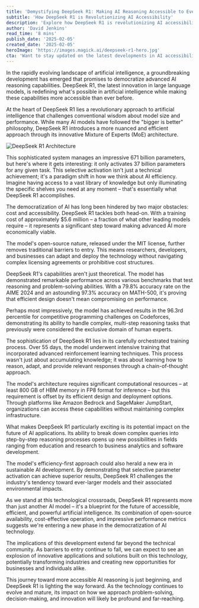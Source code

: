 ```yaml
---
title: 'Demystifying DeepSeek R1: Making AI Reasoning Accessible to Everyone'
subtitle: 'How DeepSeek R1 is Revolutionizing AI Accessibility'
description: 'Explore how DeepSeek R1 is revolutionizing AI accessibility with its innovative Mixture of Experts architecture. Discover how this model manages an impressive 671 billion parameters while only activating 37 billion for any task, setting a new standard in cost-effectiveness and performance.'
author: 'David Jenkins'
read_time: '8 mins'
publish_date: '2025-02-05'
created_date: '2025-02-05'
heroImage: 'https://images.magick.ai/deepseek-r1-hero.jpg'
cta: 'Want to stay updated on the latest developments in AI accessibility and innovation? Follow us on LinkedIn for exclusive insights into groundbreaking technologies like DeepSeek R1 and join a community of forward-thinking professionals shaping the future of AI.'
---
```


In the rapidly evolving landscape of artificial intelligence, a groundbreaking development has emerged that promises to democratize advanced AI reasoning capabilities. DeepSeek R1, the latest innovation in large language models, is redefining what's possible in artificial intelligence while making these capabilities more accessible than ever before.

At the heart of DeepSeek R1 lies a revolutionary approach to artificial intelligence that challenges conventional wisdom about model size and performance. While many AI models have followed the "bigger is better" philosophy, DeepSeek R1 introduces a more nuanced and efficient approach through its innovative Mixture of Experts (MoE) architecture.

![DeepSeek R1 Architecture](https://i.magick.ai/PIXE/1738784872924_magick_img.webp)

This sophisticated system manages an impressive 671 billion parameters, but here's where it gets interesting: it only activates 37 billion parameters for any given task. This selective activation isn't just a technical achievement; it's a paradigm shift in how we think about AI efficiency. Imagine having access to a vast library of knowledge but only illuminating the specific shelves you need at any moment – that's essentially what DeepSeek R1 accomplishes.

The democratization of AI has long been hindered by two major obstacles: cost and accessibility. DeepSeek R1 tackles both head-on. With a training cost of approximately $5.6 million – a fraction of what other leading models require – it represents a significant step toward making advanced AI more economically viable.

The model's open-source nature, released under the MIT license, further removes traditional barriers to entry. This means researchers, developers, and businesses can adapt and deploy the technology without navigating complex licensing agreements or prohibitive cost structures.

DeepSeek R1's capabilities aren't just theoretical. The model has demonstrated remarkable performance across various benchmarks that test reasoning and problem-solving abilities. With a 79.8% accuracy rate on the AIME 2024 and an astounding 97.3% accuracy on MATH-500, it's proving that efficient design doesn't mean compromising on performance.

Perhaps most impressively, the model has achieved results in the 96.3rd percentile for competitive programming challenges on Codeforces, demonstrating its ability to handle complex, multi-step reasoning tasks that previously were considered the exclusive domain of human experts.

The sophistication of DeepSeek R1 lies in its carefully orchestrated training process. Over 55 days, the model underwent intensive training that incorporated advanced reinforcement learning techniques. This process wasn't just about accumulating knowledge; it was about learning how to reason, adapt, and provide relevant responses through a chain-of-thought approach.

The model's architecture requires significant computational resources – at least 800 GB of HBM memory in FP8 format for inference – but this requirement is offset by its efficient design and deployment options. Through platforms like Amazon Bedrock and SageMaker JumpStart, organizations can access these capabilities without maintaining complex infrastructure.

What makes DeepSeek R1 particularly exciting is its potential impact on the future of AI applications. Its ability to break down complex queries into step-by-step reasoning processes opens up new possibilities in fields ranging from education and research to business analytics and software development.

The model's efficiency-first approach could also herald a new era in sustainable AI development. By demonstrating that selective parameter activation can achieve superior results, DeepSeek R1 challenges the industry's tendency toward ever-larger models and their associated environmental impacts.

As we stand at this technological crossroads, DeepSeek R1 represents more than just another AI model – it's a blueprint for the future of accessible, efficient, and powerful artificial intelligence. Its combination of open-source availability, cost-effective operation, and impressive performance metrics suggests we're entering a new phase in the democratization of AI technology.

The implications of this development extend far beyond the technical community. As barriers to entry continue to fall, we can expect to see an explosion of innovative applications and solutions built on this technology, potentially transforming industries and creating new opportunities for businesses and individuals alike.

This journey toward more accessible AI reasoning is just beginning, and DeepSeek R1 is lighting the way forward. As the technology continues to evolve and mature, its impact on how we approach problem-solving, decision-making, and innovation will likely be profound and far-reaching.